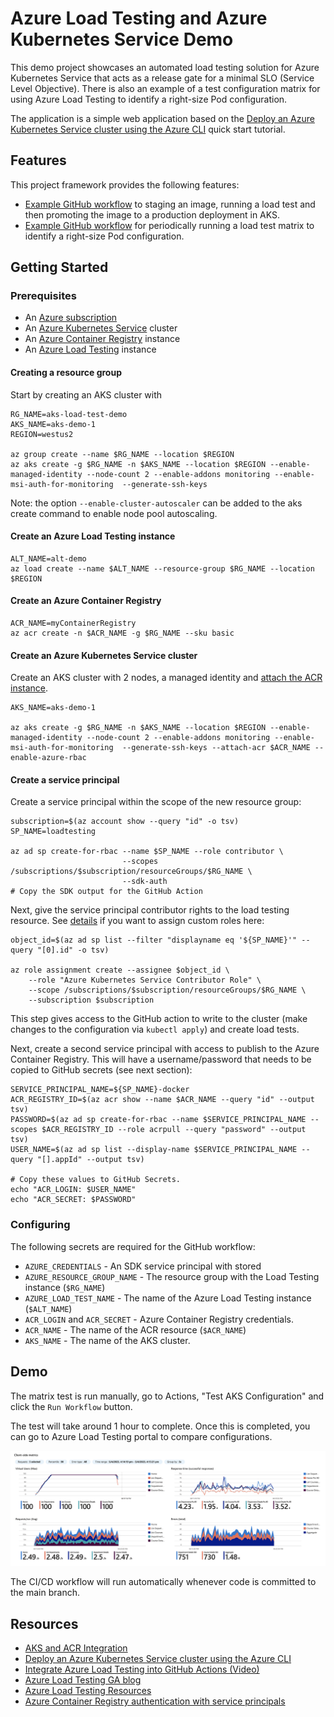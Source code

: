 # Azure Load Testing and Azure Kubernetes Service Demo

This demo project showcases an automated load testing solution for Azure Kubernetes Service that acts as a release gate for a minimal SLO (Service Level Objective). There is also an example of a test configuration matrix for using Azure Load Testing to identify a right-size Pod configuration.

The application is a simple web application based on the [Deploy an Azure Kubernetes Service cluster using the Azure CLI](https://learn.microsoft.com/en-us/azure/aks/learn/quick-kubernetes-deploy-cli) quick start tutorial.

## Features

This project framework provides the following features:

* [Example GitHub workflow](.github/workflows/cicd.yml) to staging an image, running a load test and then promoting the image to a production deployment in AKS.
* [Example GitHub workflow](.github/workflows/matrix_test.yml) for periodically running a load test matrix to identify a right-size Pod configuration.

## Getting Started

### Prerequisites

* An [Azure subscription](https://azure.microsoft.com/free/)
* An [Azure Kubernetes Service](https://learn.microsoft.com/en-us/azure/aks/) cluster
* An [Azure Container Registry](https://learn.microsoft.com/en-us/azure/container-registry/) instance
* An [Azure Load Testing](https://learn.microsoft.com/en-us/azure/load-testing/) instance

#### Creating a resource group

Start by creating an AKS cluster with

```console
RG_NAME=aks-load-test-demo
AKS_NAME=aks-demo-1
REGION=westus2

az group create --name $RG_NAME --location $REGION
az aks create -g $RG_NAME -n $AKS_NAME --location $REGION --enable-managed-identity --node-count 2 --enable-addons monitoring --enable-msi-auth-for-monitoring  --generate-ssh-keys
```

Note: the option `--enable-cluster-autoscaler` can be added to the aks create command to enable node pool autoscaling.

#### Create an Azure Load Testing instance

```console
ALT_NAME=alt-demo
az load create --name $ALT_NAME --resource-group $RG_NAME --location $REGION
```

#### Create an Azure Container Registry

```console
ACR_NAME=myContainerRegistry
az acr create -n $ACR_NAME -g $RG_NAME --sku basic
```

#### Create an Azure Kubernetes Service cluster

Create an AKS cluster with 2 nodes, a managed identity and [attach the ACR instance](https://learn.microsoft.com/en-us/azure/aks/cluster-container-registry-integration?tabs=azure-cli).

```console
AKS_NAME=aks-demo-1

az aks create -g $RG_NAME -n $AKS_NAME --location $REGION --enable-managed-identity --node-count 2 --enable-addons monitoring --enable-msi-auth-for-monitoring  --generate-ssh-keys --attach-acr $ACR_NAME --enable-azure-rbac
```

#### Create a service principal

Create a service principal within the scope of the new resource group:

```console
subscription=$(az account show --query "id" -o tsv)
SP_NAME=loadtesting

az ad sp create-for-rbac --name $SP_NAME --role contributor \
                         --scopes /subscriptions/$subscription/resourceGroups/$RG_NAME \
                         --sdk-auth
# Copy the SDK output for the GitHub Action
```

Next, give the service principal contributor rights to the load testing resource. See [details](https://learn.microsoft.com/en-us/azure/role-based-access-control/built-in-roles#azure-kubernetes-service-contributor-role) if you want to assign custom roles here:

```console
object_id=$(az ad sp list --filter "displayname eq '${SP_NAME}'" --query "[0].id" -o tsv)

az role assignment create --assignee $object_id \
    --role "Azure Kubernetes Service Contributor Role" \
    --scope /subscriptions/$subscription/resourceGroups/$RG_NAME \
    --subscription $subscription
```

This step gives access to the GitHub action to write to the cluster (make changes to the configuration via `kubectl apply`) and create load tests.

Next, create a second service principal with access to publish to the Azure Container Registry. This will have a username/password that needs to be copied to GitHub secrets (see next section):

```console
SERVICE_PRINCIPAL_NAME=${SP_NAME}-docker
ACR_REGISTRY_ID=$(az acr show --name $ACR_NAME --query "id" --output tsv)
PASSWORD=$(az ad sp create-for-rbac --name $SERVICE_PRINCIPAL_NAME --scopes $ACR_REGISTRY_ID --role acrpull --query "password" --output tsv)
USER_NAME=$(az ad sp list --display-name $SERVICE_PRINCIPAL_NAME --query "[].appId" --output tsv)

# Copy these values to GitHub Secrets.
echo "ACR_LOGIN: $USER_NAME"
echo "ACR_SECRET: $PASSWORD"
```

### Configuring

The following secrets are required for the GitHub workflow:

* `AZURE_CREDENTIALS` - An SDK service principal with stored
* `AZURE_RESOURCE_GROUP_NAME` - The resource group with the Load Testing instance (`$RG_NAME`)
* `AZURE_LOAD_TEST_NAME` - The name of the Azure Load Testing instance (`$ALT_NAME`)
* `ACR_LOGIN` and `ACR_SECRET` - Azure Container Registry credentials.
* `ACR_NAME` - The name of the ACR resource (`$ACR_NAME`)
* `AKS_NAME` - The name of the AKS cluster.

## Demo

The matrix test is run manually, go to Actions, "Test AKS Configuration" and click the `Run Workflow` button.

The test will take around 1 hour to complete. Once this is completed, you can go to Azure Load Testing portal to compare configurations.

![Comparison screenshot](.screenshots/comparison.png)

The CI/CD workflow will run automatically whenever code is committed to the main branch.

## Resources

* [AKS and ACR Integration](https://learn.microsoft.com/en-us/azure/aks/cluster-container-registry-integration?tabs=azure-cli)
* [Deploy an Azure Kubernetes Service cluster using the Azure CLI](https://learn.microsoft.com/en-us/azure/aks/learn/quick-kubernetes-deploy-cli)
* [Integrate Azure Load Testing into GitHub Actions (Video)](https://learn.microsoft.com/en-us/shows/devops-lab/integrate-azure-load-testing-into-github-actions)
* [Azure Load Testing GA blog](https://aka.ms/MALT-GA)
* [Azure Load Testing Resources](https://learn.microsoft.com/en-au/users/annaso/collections/rqznsygr4qgnyw?wt.mc_id=azloadtesting_learncollection202301_content_azuremktg)
* [Azure Container Registry authentication with service principals](https://learn.microsoft.com/en-AU/azure/container-registry/container-registry-auth-service-principal)
